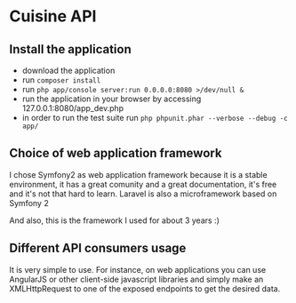 # Cuisine API
## Install the application
- download the application
- run `composer install`
- run `php app/console server:run 0.0.0.0:8080 >/dev/null &`
- run the application in your browser by accessing 127.0.0.1:8080/app_dev.php
- in order to run the test suite run `php phpunit.phar --verbose --debug -c app/`
## Choice of web application framework
I chose Symfony2 as web application framework because it is a stable environment, it has a great comunity and a great documentation, it's free and it's not that hard to learn.
Laravel is also a microframework based on Symfony 2

And also, this is the framework I used for about 3 years :)
## Different API consumers usage
It is very simple to use. For instance, on web applications you can use AngularJS or other client-side javascript libraries and simply make an XMLHttpRequest to one of the exposed endpoints to get the desired data.


